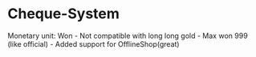 # Cheque-System
 Monetary unit: Won
	- Not compatible with long long gold
	- Max won 999 (like official)
	- Added support for OfflineShop(great)